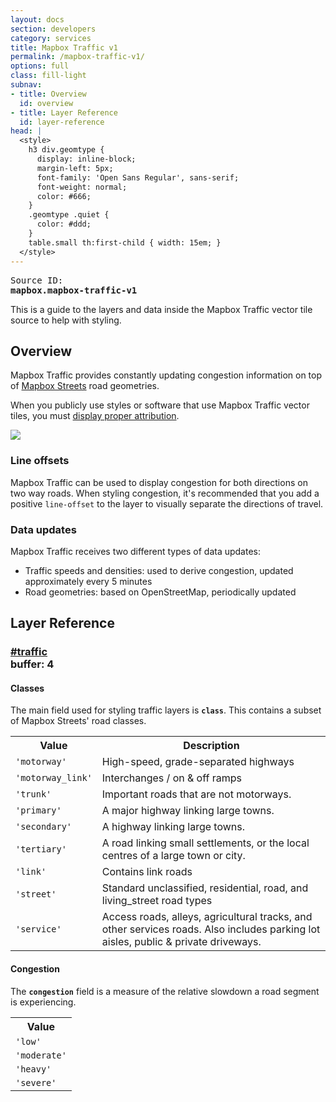 ```yaml
---
layout: docs
section: developers
category: services
title: Mapbox Traffic v1
permalink: /mapbox-traffic-v1/
options: full
class: fill-light
subnav:
- title: Overview
  id: overview
- title: Layer Reference
  id: layer-reference
head: |
  <style>
    h3 div.geomtype {
      display: inline-block;
      margin-left: 5px;
      font-family: 'Open Sans Regular', sans-serif;
      font-weight: normal;
      color: #666;
    }
    .geomtype .quiet {
      color: #ddd;
    }
    table.small th:first-child { width: 15em; }
  </style>
---
```


<pre class='fill-darken3 dark round'>
<span class='quiet'>Source ID:</span>
<strong>mapbox.mapbox-traffic-v1</strong>
</pre>

This is a guide to the layers and data inside the Mapbox Traffic vector tile source to help with styling.

## Overview

Mapbox Traffic provides constantly updating congestion information on top of [Mapbox Streets](https://www.mapbox.com/maps/streets/) road geometries.

When you publicly use styles or software that use Mapbox Traffic vector tiles, you must [display proper attribution](https://www.mapbox.com/help/attribution/).

![](https://api.mapbox.com/styles/v1/mapbox/traffic-day-v1/tiles/256/14/4823/6160?access_token={{site.accessToken}})

### Line offsets

Mapbox Traffic can be used to display congestion for both directions on two way roads. When styling congestion, it's recommended that you add a positive `line-offset` to the layer to visually separate the directions of travel.

### Data updates

Mapbox Traffic receives two different types of data updates:

- Traffic speeds and densities: used to derive congestion, updated approximately every 5 minutes
- Road geometries: based on OpenStreetMap, periodically updated


## Layer Reference

<a class='doc-section' id='traffic'></a>
<h3><a href='#traffic'>#traffic</a>
    <div class='geomtype' title='lines'>
        <span class='quiet inline small icon marker'></span>
        <span class='      inline small icon polyline'></span>
        <span class='quiet inline small icon polygon'></span>
        buffer: <strong>4</strong>
    </div>
</h3>

<h4>Classes</h4>

The main field used for styling traffic layers is __`class`__. This contains a subset of Mapbox Streets' road classes.

<table class='small'>
<tr><th>Value</th><th>Description</th></tr>
<tr><td><code>'motorway'</code></td><td>High-speed, grade-separated highways</td></tr>
<tr><td><code>'motorway_link'</code></td><td>Interchanges / on & off ramps</td></tr>
<tr><td><code>'trunk'</code></td><td>Important roads that are not motorways.</td></tr>
<tr><td><code>'primary'</code></td><td>A major highway linking large towns.</td></tr>
<tr><td><code>'secondary'</code></td><td>A highway linking large towns.</td></tr>
<tr><td><code>'tertiary'</code></td><td>A road linking small settlements, or the local centres of a large town or city.</td></tr>
<tr><td><code>'link'</code></td><td>Contains link roads</td></tr>
<tr><td><code>'street'</code></td><td>Standard unclassified, residential, road, and living_street road types</td></tr>
<tr><td><code>'service'</code></td><td>Access roads, alleys, agricultural tracks, and other services roads. Also includes parking lot aisles, public & private driveways.</td></tr>
</table>


<h4>Congestion</h4>

The __`congestion`__ field is a measure of the relative slowdown a road segment is experiencing.

<table class='small'>
<tr><th>Value</th></tr>
<tr><td><code>'low'</code></td></tr>
<tr><td><code>'moderate'</code></td></tr>
<tr><td><code>'heavy'</code></td></tr>
<tr><td><code>'severe'</code></td></tr>
</table>



